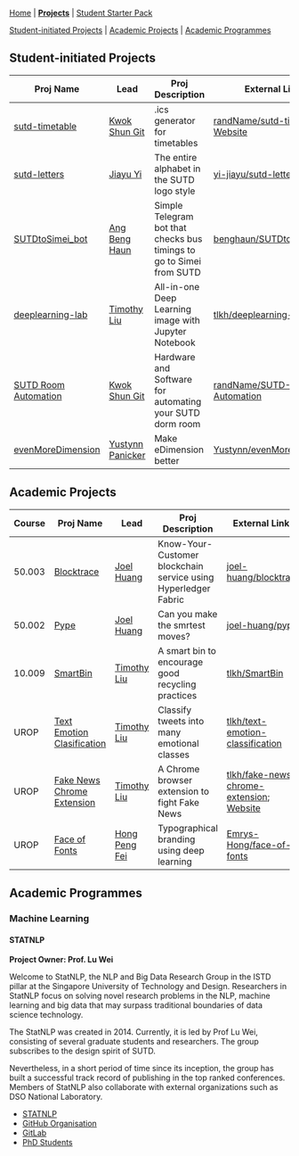 [Home](https://opensutd.github.io/) | [**Projects**](projects.md) | [Student Starter Pack](starter-pack.md)

[Student-initiated Projects](#student-initiated-projects) | [Academic Projects](#academic-projects) | [Academic Programmes](#academic-programmes)

## Student-initiated Projects

Proj Name | Lead | Proj Description | External Links
--------- | ---------- | ------------------- | --------------
[sutd-timetable](https://github.com/OpenSUTD/sutd-timetable) | [Kwok Shun Git](https://github.com/randName) | .ics generator for timetables | [randName/sutd-timetable](https://github.com/randName/sutd-timetable); [Website](http://sutd-timetable.herokuapp.com/)
[sutd-letters](https://github.com/OpenSUTD/sutd-letters) | [Jiayu Yi](https://github.com/yi-jiayu/) | The entire alphabet in the SUTD logo style | [yi-jiayu/sutd-letters](https://github.com/yi-jiayu/sutd-letters)
[SUTDtoSimei_bot](https://github.com/OpenSUTD/SUTDtoSimei_bot) | [Ang Beng Haun](https://github.com/benghaun) | Simple Telegram bot that checks bus timings to go to Simei from SUTD | [benghaun/SUTDtoSimei_bot](https://github.com/benghaun/SUTDtoSimei_bot)
[deeplearning-lab](https://github.com/OpenSUTD/deeplearning-lab) | [Timothy Liu](https://github.com/tlkh) | All-in-one Deep Learning image with Jupyter Notebook | [tlkh/deeplearning-lab](https://github.com/tlkh/deeplearning-lab)
[SUTD Room Automation](https://github.com/OpenSUTD/SUTD-Room-Automation) | [Kwok Shun Git](https://github.com/randName) | Hardware and Software for automating your SUTD dorm room | [randName/SUTD-Room-Automation](https://github.com/randName/SUTD-Room-Automation)
[evenMoreDimension](https://github.com/OpenSUTD/evenMoreDimension) | [Yustynn Panicker](https://github.com/Yustynn) | Make eDimension better | [Yustynn/evenMoreDimension](https://github.com/Yustynn/evenMoreDimension)

## Academic Projects

Course | Proj Name | Lead | Proj Description | External Links
------ | --------- | ---------- | ------------------- | --------------
50.003 | [Blocktrace](https://github.com/OpenSUTD/blocktrace) | [Joel Huang](https://github.com/joel-huang) | Know-Your-Customer blockchain service using Hyperledger Fabric | [joel-huang/blocktrace](https://github.com/joel-huang/blocktrace)
50.002 | [Pype](https://github.com/OpenSUTD/pype) | [Joel Huang](https://github.com/joel-huang) | Can you make the smrtest moves? | [joel-huang/pype](https://github.com/joel-huang/pype)
10.009 | [SmartBin](https://github.com/OpenSUTD/SmartBin) | [Timothy Liu](https://github.com/tlkh) | A smart bin to encourage good recycling practices | [tlkh/SmartBin](https://github.com/tlkh/SmartBin)
UROP | [Text Emotion Clasification](https://github.com/OpenSUTD/text-emotion-classification) | [Timothy Liu](https://github.com/tlkh) | Classify tweets into many emotional classes | [tlkh/text-emotion-classification](https://github.com/tlkh/text-emotion-classification)
UROP | [Fake News Chrome Extension](https://github.com/OpenSUTD/fake-news-chrome-extension) | [Timothy Liu](https://github.com/tlkh) | A Chrome browser extension to fight Fake News | [tlkh/fake-news-chrome-extension](https://github.com/tlkh/fake-news-chrome-extension); [Website](https://tlkh.github.io/fake-news-chrome-extension/)
UROP | [Face of Fonts](https://github.com/OpenSUTD/face-of-fonts) | [Hong Peng Fei](https://github.com/Emrys-Hong) | Typographical branding using deep learning | [Emrys-Hong/face-of-fonts](https://github.com/Emrys-Hong/face-of-fonts)


## Academic Programmes

### Machine Learning

#### STATNLP

**Project Owner: Prof. Lu Wei**

Welcome to StatNLP, the NLP and Big Data Research Group in the ISTD pillar at the Singapore University of Technology and Design. Researchers in StatNLP focus on solving novel research problems in the NLP, machine learning and big data that may surpass traditional boundaries of data science technology.

The StatNLP was created in 2014. Currently, it is led by Prof Lu Wei, consisting of several graduate students and researchers. The group subscribes to the design spirit of SUTD.

Nevertheless, in a short period of time since its inception, the group has built a successful track record of publishing in the top ranked conferences. Members of StatNLP also collaborate with external organizations such as DSO National Laboratory.

* [STATNLP](http://www.statnlp.org/)
* [GitHub Organisation](https://github.com/sutd-statnlp)
* [GitLab](https://gitlab.com/sutd_nlp/statnlp-core)
* [PhD Students](https://github.com/SUTDNLP)
